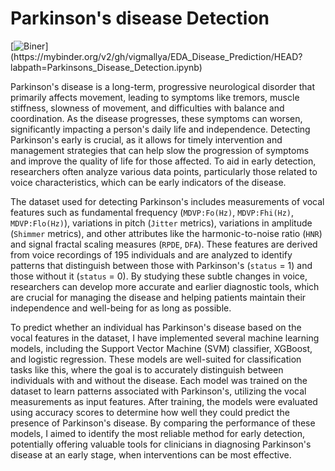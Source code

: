 
# Parkinson's disease Detection

[![Biner]([https://mybinder.org/badge_logo.svg](https://img.shields.io/badge/launch-Jupyter-orange?logo=jupyter&logoColor=white))](https://mybinder.org/v2/gh/vigmallya/EDA_Disease_Prediction/HEAD?labpath=Parkinsons_Disease_Detection.ipynb)

Parkinson's disease is a long-term, progressive neurological disorder that primarily affects movement, leading to symptoms like tremors, muscle stiffness, slowness of movement, and difficulties with balance and coordination. As the disease progresses, these symptoms can worsen, significantly impacting a person's daily life and independence. Detecting Parkinson's early is crucial, as it allows for timely intervention and management strategies that can help slow the progression of symptoms and improve the quality of life for those affected. To aid in early detection, researchers often analyze various data points, particularly those related to voice characteristics, which can be early indicators of the disease. 

The dataset used for detecting Parkinson's includes measurements of vocal features such as fundamental frequency (`MDVP:Fo(Hz)`, `MDVP:Fhi(Hz)`, `MDVP:Flo(Hz)`), variations in pitch (`Jitter` metrics), variations in amplitude (`Shimmer` metrics), and other attributes like the harmonic-to-noise ratio (`HNR`) and signal fractal scaling measures (`RPDE`, `DFA`). These features are derived from voice recordings of 195 individuals and are analyzed to identify patterns that distinguish between those with Parkinson's (`status` = 1) and those without it (`status` = 0). By studying these subtle changes in voice, researchers can develop more accurate and earlier diagnostic tools, which are crucial for managing the disease and helping patients maintain their independence and well-being for as long as possible.

To predict whether an individual has Parkinson's disease based on the vocal features in the dataset, I have implemented several machine learning models, including the Support Vector Machine (SVM) classifier, XGBoost, and logistic regression. These models are well-suited for classification tasks like this, where the goal is to accurately distinguish between individuals with and without the disease. Each model was trained on the dataset to learn patterns associated with Parkinson's, utilizing the vocal measurements as input features. After training, the models were evaluated using accuracy scores to determine how well they could predict the presence of Parkinson's disease. By comparing the performance of these models, I aimed to identify the most reliable method for early detection, potentially offering valuable tools for clinicians in diagnosing Parkinson's disease at an early stage, when interventions can be most effective.
